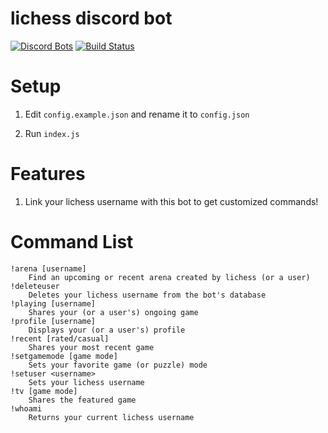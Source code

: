 # lichess discord bot
[![Discord Bots](https://discordbots.org/api/widget/status/490949867657494530.svg)](https://discordbots.org/bot/490949867657494530)
[![Build Status](https://travis-ci.org/door-bell/lichess-discord.svg?branch=master)](https://travis-ci.org/door-bell/lichess-discord)
# Setup

1. Edit `config.example.json` and rename it to `config.json`

2. Run `index.js`

# Features

1. Link your lichess username with this bot to get customized commands!

# Command List
```
!arena [username]
    Find an upcoming or recent arena created by lichess (or a user)
!deleteuser
    Deletes your lichess username from the bot's database
!playing [username]
    Shares your (or a user's) ongoing game
!profile [username]
    Displays your (or a user's) profile
!recent [rated/casual]
    Shares your most recent game
!setgamemode [game mode]
    Sets your favorite game (or puzzle) mode
!setuser <username>
    Sets your lichess username
!tv [game mode]
    Shares the featured game
!whoami
    Returns your current lichess username
```
